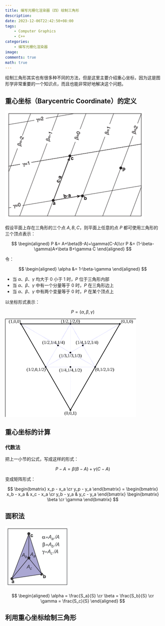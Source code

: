 ```yaml
---
title: 编写光栅化渲染器（四）绘制三角形
description: 
date: 2023-12-06T22:42:50+08:00
tags:
    - Computer Graphics
    - C++
categories:
    - 编写光栅化渲染器
image: 
comments: true
math: true
---
```


绘制三角形其实也有很多种不同的方法，但是这里主要介绍重心坐标，因为这是图形学非常重要的一个知识点，而且也能非常好地解决这个问题。

## 重心坐标（Barycentric Coordinate）的定义

![](1.png)

假设平面上存在三角形的三个点 $A, B, C$，则平面上任意的点 $P$ 都可使用三角形的三个顶点表示：

$$
\begin{aligned}
P &= A+\beta(B-A)+\gamma(C-A)\cr
P &= (1-\beta-\gamma)A+\beta B+\gamma C
\end{aligned}
$$

令：

$$
\begin{aligned}
\alpha &= 1-\beta-\gamma
\end{aligned}
$$

- 当 $\alpha$、$\beta$、$\gamma$ 均大于 0 小于 1 时，$P$ 位于三角形内部
- 当 $\alpha$、$\beta$、$\gamma$ 中有一个分量等于 0 时，$P$ 在三角形边上
- 当 $\alpha$、$\beta$、$\gamma$ 中有两个变量等于 0 时，$P$ 在某个顶点上

以坐标形式表示：

$$
P = (\alpha, \beta, \gamma)
$$

![Barycentric Coordinate](2.png)

## 重心坐标的计算

### 代数法

把上一小节的公式，写成这样的形式：

$$
P-A = \beta(B-A)+\gamma(C-A)
$$

变成矩阵形式：

$$
\begin{bmatrix}
   x_p - x_a \cr
   y_p - y_a
\end{bmatrix} =
\begin{bmatrix}
   x_b - x_a & x_c - x_a \cr
   y_b - y_a & y_c - y_a
\end{bmatrix}
\begin{bmatrix}
   \beta \cr
   \gamma
\end{bmatrix}
$$

## 面积法

![](3.png)

$$
\begin{aligned}
\alpha = \frac{S_a}{S} \cr
\beta = \frac{S_b}{S} \cr
\gamma = \frac{S_c}{S}
\end{aligned}
$$

## 利用重心坐标绘制三角形
